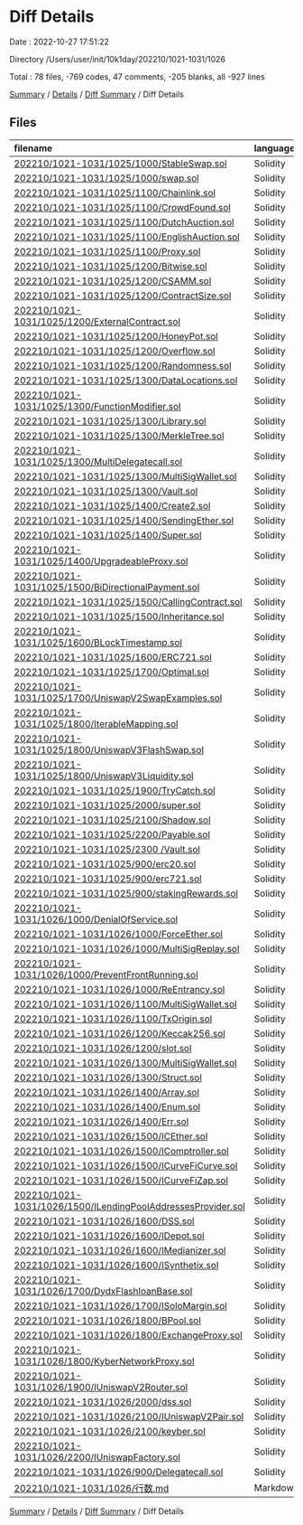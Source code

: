 # Diff Details

Date : 2022-10-27 17:51:22

Directory /Users/user/init/10k1day/202210/1021-1031/1026

Total : 78 files,  -769 codes, 47 comments, -205 blanks, all -927 lines

[Summary](results.md) / [Details](details.md) / [Diff Summary](diff.md) / Diff Details

## Files
| filename | language | code | comment | blank | total |
| :--- | :--- | ---: | ---: | ---: | ---: |
| [202210/1021-1031/1025/1000/StableSwap.sol](/202210/1021-1031/1025/1000/StableSwap.sol) | Solidity | -40 | -1 | -10 | -51 |
| [202210/1021-1031/1025/1000/swap.sol](/202210/1021-1031/1025/1000/swap.sol) | Solidity | -14 | -7 | -4 | -25 |
| [202210/1021-1031/1025/1100/Chainlink.sol](/202210/1021-1031/1025/1100/Chainlink.sol) | Solidity | -43 | 0 | -11 | -54 |
| [202210/1021-1031/1025/1100/CrowdFound.sol](/202210/1021-1031/1025/1100/CrowdFound.sol) | Solidity | -92 | 0 | -23 | -115 |
| [202210/1021-1031/1025/1100/DutchAuction.sol](/202210/1021-1031/1025/1100/DutchAuction.sol) | Solidity | -46 | 0 | -9 | -55 |
| [202210/1021-1031/1025/1100/EnglishAuction.sol](/202210/1021-1031/1025/1100/EnglishAuction.sol) | Solidity | -15 | 0 | -6 | -21 |
| [202210/1021-1031/1025/1100/Proxy.sol](/202210/1021-1031/1025/1100/Proxy.sol) | Solidity | -36 | 0 | -11 | -47 |
| [202210/1021-1031/1025/1200/Bitwise.sol](/202210/1021-1031/1025/1200/Bitwise.sol) | Solidity | -27 | 0 | -11 | -38 |
| [202210/1021-1031/1025/1200/CSAMM.sol](/202210/1021-1031/1025/1200/CSAMM.sol) | Solidity | -68 | 0 | -10 | -78 |
| [202210/1021-1031/1025/1200/ContractSize.sol](/202210/1021-1031/1025/1200/ContractSize.sol) | Solidity | -31 | 0 | -7 | -38 |
| [202210/1021-1031/1025/1200/ExternalContract.sol](/202210/1021-1031/1025/1200/ExternalContract.sol) | Solidity | -20 | 0 | -8 | -28 |
| [202210/1021-1031/1025/1200/HoneyPot.sol](/202210/1021-1031/1025/1200/HoneyPot.sol) | Solidity | -46 | 0 | -14 | -60 |
| [202210/1021-1031/1025/1200/Overflow.sol](/202210/1021-1031/1025/1200/Overflow.sol) | Solidity | -30 | 0 | -10 | -40 |
| [202210/1021-1031/1025/1200/Randomness.sol](/202210/1021-1031/1025/1200/Randomness.sol) | Solidity | -24 | 0 | -6 | -30 |
| [202210/1021-1031/1025/1300/DataLocations.sol](/202210/1021-1031/1025/1300/DataLocations.sol) | Solidity | -31 | 0 | -6 | -37 |
| [202210/1021-1031/1025/1300/FunctionModifier.sol](/202210/1021-1031/1025/1300/FunctionModifier.sol) | Solidity | -35 | 0 | -10 | -45 |
| [202210/1021-1031/1025/1300/Library.sol](/202210/1021-1031/1025/1300/Library.sol) | Solidity | -36 | 0 | -14 | -50 |
| [202210/1021-1031/1025/1300/MerkleTree.sol](/202210/1021-1031/1025/1300/MerkleTree.sol) | Solidity | -47 | 0 | -9 | -56 |
| [202210/1021-1031/1025/1300/MultiDelegatecall.sol](/202210/1021-1031/1025/1300/MultiDelegatecall.sol) | Solidity | -64 | 0 | -17 | -81 |
| [202210/1021-1031/1025/1300/MultiSigWallet.sol](/202210/1021-1031/1025/1300/MultiSigWallet.sol) | Solidity | -113 | 0 | -27 | -140 |
| [202210/1021-1031/1025/1300/Vault.sol](/202210/1021-1031/1025/1300/Vault.sol) | Solidity | -31 | 0 | -8 | -39 |
| [202210/1021-1031/1025/1400/Create2.sol](/202210/1021-1031/1025/1400/Create2.sol) | Solidity | -27 | 0 | -7 | -34 |
| [202210/1021-1031/1025/1400/SendingEther.sol](/202210/1021-1031/1025/1400/SendingEther.sol) | Solidity | -19 | 0 | -5 | -24 |
| [202210/1021-1031/1025/1400/Super.sol](/202210/1021-1031/1025/1400/Super.sol) | Solidity | -34 | 0 | -11 | -45 |
| [202210/1021-1031/1025/1400/UpgradeableProxy.sol](/202210/1021-1031/1025/1400/UpgradeableProxy.sol) | Solidity | -141 | 0 | -44 | -185 |
| [202210/1021-1031/1025/1500/BiDirectionalPayment.sol](/202210/1021-1031/1025/1500/BiDirectionalPayment.sol) | Solidity | -67 | 0 | -16 | -83 |
| [202210/1021-1031/1025/1500/CallingContract.sol](/202210/1021-1031/1025/1500/CallingContract.sol) | Solidity | -28 | 0 | -9 | -37 |
| [202210/1021-1031/1025/1500/Inheritance.sol](/202210/1021-1031/1025/1500/Inheritance.sol) | Solidity | -36 | 0 | -11 | -47 |
| [202210/1021-1031/1025/1600/BLockTimestamp.sol](/202210/1021-1031/1025/1600/BLockTimestamp.sol) | Solidity | -14 | 0 | -6 | -20 |
| [202210/1021-1031/1025/1600/ERC721.sol](/202210/1021-1031/1025/1600/ERC721.sol) | Solidity | -104 | 0 | -35 | -139 |
| [202210/1021-1031/1025/1700/Optimal.sol](/202210/1021-1031/1025/1700/Optimal.sol) | Solidity | -61 | 0 | -15 | -76 |
| [202210/1021-1031/1025/1700/UniswapV2SwapExamples.sol](/202210/1021-1031/1025/1700/UniswapV2SwapExamples.sol) | Solidity | -100 | 0 | -24 | -124 |
| [202210/1021-1031/1025/1800/IterableMapping.sol](/202210/1021-1031/1025/1800/IterableMapping.sol) | Solidity | -84 | -1 | -22 | -107 |
| [202210/1021-1031/1025/1800/UniswapV3FlashSwap.sol](/202210/1021-1031/1025/1800/UniswapV3FlashSwap.sol) | Solidity | -51 | -7 | -10 | -68 |
| [202210/1021-1031/1025/1800/UniswapV3Liquidity.sol](/202210/1021-1031/1025/1800/UniswapV3Liquidity.sol) | Solidity | -166 | 0 | -29 | -195 |
| [202210/1021-1031/1025/1900/TryCatch.sol](/202210/1021-1031/1025/1900/TryCatch.sol) | Solidity | -20 | 0 | -10 | -30 |
| [202210/1021-1031/1025/2000/super.sol](/202210/1021-1031/1025/2000/super.sol) | Solidity | -38 | -17 | -12 | -67 |
| [202210/1021-1031/1025/2100/Shadow.sol](/202210/1021-1031/1025/2100/Shadow.sol) | Solidity | -12 | -8 | -6 | -26 |
| [202210/1021-1031/1025/2200/Payable.sol](/202210/1021-1031/1025/2200/Payable.sol) | Solidity | -15 | -1 | -1 | -17 |
| [202210/1021-1031/1025/2300 /Vault.sol](/202210/1021-1031/1025/2300%20/Vault.sol) | Solidity | 0 | 0 | -1 | -1 |
| [202210/1021-1031/1025/900/erc20.sol](/202210/1021-1031/1025/900/erc20.sol) | Solidity | -39 | 0 | -8 | -47 |
| [202210/1021-1031/1025/900/erc721.sol](/202210/1021-1031/1025/900/erc721.sol) | Solidity | -11 | 0 | -5 | -16 |
| [202210/1021-1031/1025/900/stakingRewards.sol](/202210/1021-1031/1025/900/stakingRewards.sol) | Solidity | -94 | -1 | -29 | -124 |
| [202210/1021-1031/1026/1000/DenialOfService.sol](/202210/1021-1031/1026/1000/DenialOfService.sol) | Solidity | 23 | 0 | 3 | 26 |
| [202210/1021-1031/1026/1000/ForceEther.sol](/202210/1021-1031/1026/1000/ForceEther.sol) | Solidity | 32 | 0 | 9 | 41 |
| [202210/1021-1031/1026/1000/MultiSigReplay.sol](/202210/1021-1031/1026/1000/MultiSigReplay.sol) | Solidity | 10 | 0 | 4 | 14 |
| [202210/1021-1031/1026/1000/PreventFrontRunning.sol](/202210/1021-1031/1026/1000/PreventFrontRunning.sol) | Solidity | 33 | 0 | 11 | 44 |
| [202210/1021-1031/1026/1000/ReEntrancy.sol](/202210/1021-1031/1026/1000/ReEntrancy.sol) | Solidity | 36 | 0 | 13 | 49 |
| [202210/1021-1031/1026/1100/MultiSigWallet.sol](/202210/1021-1031/1026/1100/MultiSigWallet.sol) | Solidity | 23 | 0 | 9 | 32 |
| [202210/1021-1031/1026/1100/TxOrigin.sol](/202210/1021-1031/1026/1100/TxOrigin.sol) | Solidity | 26 | 0 | 8 | 34 |
| [202210/1021-1031/1026/1200/Keccak256.sol](/202210/1021-1031/1026/1200/Keccak256.sol) | Solidity | 26 | 0 | 7 | 33 |
| [202210/1021-1031/1026/1200/slot.sol](/202210/1021-1031/1026/1200/slot.sol) | Solidity | 18 | 1 | 7 | 26 |
| [202210/1021-1031/1026/1300/MultiSigWallet.sol](/202210/1021-1031/1026/1300/MultiSigWallet.sol) | Solidity | 99 | 0 | 24 | 123 |
| [202210/1021-1031/1026/1300/Struct.sol](/202210/1021-1031/1026/1300/Struct.sol) | Solidity | 30 | 0 | 12 | 42 |
| [202210/1021-1031/1026/1400/Array.sol](/202210/1021-1031/1026/1400/Array.sol) | Solidity | 35 | 5 | 17 | 57 |
| [202210/1021-1031/1026/1400/Enum.sol](/202210/1021-1031/1026/1400/Enum.sol) | Solidity | 23 | 0 | 8 | 31 |
| [202210/1021-1031/1026/1400/Err.sol](/202210/1021-1031/1026/1400/Err.sol) | Solidity | 12 | 0 | 6 | 18 |
| [202210/1021-1031/1026/1500/ICEther.sol](/202210/1021-1031/1026/1500/ICEther.sol) | Solidity | 26 | 0 | 10 | 36 |
| [202210/1021-1031/1026/1500/IComptroller.sol](/202210/1021-1031/1026/1500/IComptroller.sol) | Solidity | 11 | 0 | 1 | 12 |
| [202210/1021-1031/1026/1500/ICurveFiCurve.sol](/202210/1021-1031/1026/1500/ICurveFiCurve.sol) | Solidity | 30 | 0 | 3 | 33 |
| [202210/1021-1031/1026/1500/ICurveFiZap.sol](/202210/1021-1031/1026/1500/ICurveFiZap.sol) | Solidity | 8 | 0 | 2 | 10 |
| [202210/1021-1031/1026/1500/ILendingPoolAddressesProvider.sol](/202210/1021-1031/1026/1500/ILendingPoolAddressesProvider.sol) | Solidity | 19 | 0 | 2 | 21 |
| [202210/1021-1031/1026/1600/DSS.sol](/202210/1021-1031/1026/1600/DSS.sol) | Solidity | 62 | 21 | 18 | 101 |
| [202210/1021-1031/1026/1600/IDepot.sol](/202210/1021-1031/1026/1600/IDepot.sol) | Solidity | 16 | 0 | 14 | 30 |
| [202210/1021-1031/1026/1600/IMedianizer.sol](/202210/1021-1031/1026/1600/IMedianizer.sol) | Solidity | 13 | 3 | 2 | 18 |
| [202210/1021-1031/1026/1600/ISynthetix.sol](/202210/1021-1031/1026/1600/ISynthetix.sol) | Solidity | 51 | 0 | 33 | 84 |
| [202210/1021-1031/1026/1700/DydxFlashloanBase.sol](/202210/1021-1031/1026/1700/DydxFlashloanBase.sol) | Solidity | 102 | 1 | 11 | 114 |
| [202210/1021-1031/1026/1700/ISoloMargin.sol](/202210/1021-1031/1026/1700/ISoloMargin.sol) | Solidity | 136 | 0 | 10 | 146 |
| [202210/1021-1031/1026/1800/BPool.sol](/202210/1021-1031/1026/1800/BPool.sol) | Solidity | 18 | 0 | 1 | 19 |
| [202210/1021-1031/1026/1800/ExchangeProxy.sol](/202210/1021-1031/1026/1800/ExchangeProxy.sol) | Solidity | 39 | 0 | 7 | 46 |
| [202210/1021-1031/1026/1800/KyberNetworkProxy.sol](/202210/1021-1031/1026/1800/KyberNetworkProxy.sol) | Solidity | 10 | 0 | 4 | 14 |
| [202210/1021-1031/1026/1900/IUniswapV2Router.sol](/202210/1021-1031/1026/1900/IUniswapV2Router.sol) | Solidity | 82 | 0 | 13 | 95 |
| [202210/1021-1031/1026/2000/dss.sol](/202210/1021-1031/1026/2000/dss.sol) | Solidity | 149 | 33 | 36 | 218 |
| [202210/1021-1031/1026/2100/IUniswapV2Pair.sol](/202210/1021-1031/1026/2100/IUniswapV2Pair.sol) | Solidity | 21 | 0 | 20 | 41 |
| [202210/1021-1031/1026/2100/keyber.sol](/202210/1021-1031/1026/2100/keyber.sol) | Solidity | 19 | 2 | 6 | 27 |
| [202210/1021-1031/1026/2200/IUniswapFactory.sol](/202210/1021-1031/1026/2200/IUniswapFactory.sol) | Solidity | 0 | 0 | 1 | 1 |
| [202210/1021-1031/1026/900/Delegatecall.sol](/202210/1021-1031/1026/900/Delegatecall.sol) | Solidity | 27 | 24 | 10 | 61 |
| [202210/1021-1031/1026/行数.md](/202210/1021-1031/1026/%E8%A1%8C%E6%95%B0.md) | Markdown | 16 | 0 | 0 | 16 |

[Summary](results.md) / [Details](details.md) / [Diff Summary](diff.md) / Diff Details